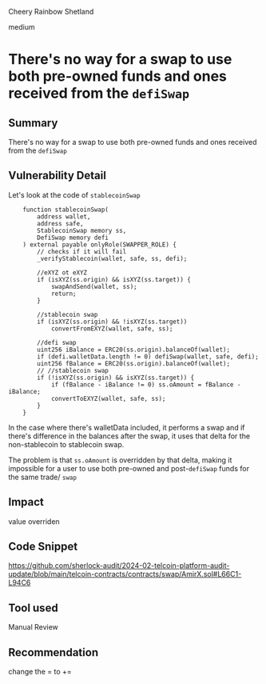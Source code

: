 Cheery Rainbow Shetland

medium

# There's no way for a swap to use both pre-owned funds and ones received from the `defiSwap`

## Summary
There's no way for a swap to use both pre-owned funds and ones received from the `defiSwap`

## Vulnerability Detail
Let's look at the code of `stablecoinSwap` 
```solidity
    function stablecoinSwap(
        address wallet,
        address safe,
        StablecoinSwap memory ss,
        DefiSwap memory defi
    ) external payable onlyRole(SWAPPER_ROLE) {
        // checks if it will fail
        _verifyStablecoin(wallet, safe, ss, defi);

        //eXYZ ot eXYZ
        if (isXYZ(ss.origin) && isXYZ(ss.target)) {
            swapAndSend(wallet, ss);
            return;
        }

        //stablecoin swap
        if (isXYZ(ss.origin) && !isXYZ(ss.target))
            convertFromEXYZ(wallet, safe, ss);

        //defi swap
        uint256 iBalance = ERC20(ss.origin).balanceOf(wallet);
        if (defi.walletData.length != 0) defiSwap(wallet, safe, defi);
        uint256 fBalance = ERC20(ss.origin).balanceOf(wallet);
        // //stablecoin swap
        if (!isXYZ(ss.origin) && isXYZ(ss.target)) {
            if (fBalance - iBalance != 0) ss.oAmount = fBalance - iBalance;
            convertToEXYZ(wallet, safe, ss);
        }
    }
```
In the case where there's walletData included, it performs a swap and if there's difference in the balances after the swap, it uses that delta for the non-stablecoin to stablecoin swap.

The problem is that `ss.oAmount` is overridden by that delta, making it impossible for a user to use both pre-owned and post-`defiSwap` funds for the same trade/ `swap`

## Impact
value overriden

## Code Snippet
https://github.com/sherlock-audit/2024-02-telcoin-platform-audit-update/blob/main/telcoin-contracts/contracts/swap/AmirX.sol#L66C1-L94C6

## Tool used

Manual Review

## Recommendation
change the = to += 

